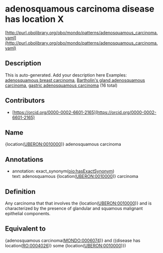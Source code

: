 # adenosquamous carcinoma disease has location X 

[http://purl.obolibrary.org/obo/mondo/patterns/adenosquamous_carcinoma.yaml](http://purl.obolibrary.org/obo/mondo/patterns/adenosquamous_carcinoma.yaml)
## Description 

This is auto-generated. Add your description here
Examples: [adenosquamous breast carcinoma](http://purl.obolibrary.org/obo/MONDO_0003548), [Bartholin's gland adenosquamous carcinoma](http://purl.obolibrary.org/obo/MONDO_0003555), [gastric adenosquamous carcinoma](http://purl.obolibrary.org/obo/MONDO_0006034) (16 total)
## Contributors 
* [https://orcid.org/0000-0002-6601-2165](https://orcid.org/0000-0002-6601-2165) 
## Name 

{location\([UBERON:0010000](http://purl.obolibrary.org/obo/UBERON_0010000)\)} adenosquamous carcinoma

## Annotations 

* annotation: exact_synonym\([oio:hasExactSynonym](http://purl.obolibrary.org/obo/oio_hasExactSynonym)\)  
text: adenosquamous {location\([UBERON:0010000](http://purl.obolibrary.org/obo/UBERON_0010000)\)} carcinoma

## Definition 

Any carcinoma that that involves the {location\([UBERON:0010000](http://purl.obolibrary.org/obo/UBERON_0010000)\)} and is characterized by the presence of glandular and squamous malignant epithelial components.

## Equivalent to 

{adenosquamous carcinoma\([MONDO:0006074](http://purl.obolibrary.org/obo/MONDO_0006074)\)} and ({disease has location\([RO:0004026](http://purl.obolibrary.org/obo/RO_0004026)\)} some {location\([UBERON:0010000](http://purl.obolibrary.org/obo/UBERON_0010000)\)})

